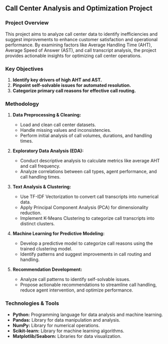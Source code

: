 ## **Call Center Analysis and Optimization Project**

### **Project Overview**

This project aims to analyze call center data to identify inefficiencies and suggest improvements to enhance customer satisfaction and operational performance. By examining factors like Average Handling Time (AHT), Average Speed of Answer (AST), and call transcript analysis, the project provides actionable insights for optimizing call center operations.

### **Key Objectives**

1. **Identify key drivers of high AHT and AST.**
2. **Pinpoint self-solvable issues for automated resolution.**
3. **Categorize primary call reasons for effective call routing.**

### **Methodology**

1. **Data Preprocessing & Cleaning:**
   - Load and clean call center datasets.
   - Handle missing values and inconsistencies.
   - Perform initial analysis of call volumes, durations, and handling times.

2. **Exploratory Data Analysis (EDA):**
   - Conduct descriptive analysis to calculate metrics like average AHT and call frequency.
   - Analyze correlations between call types, agent performance, and call handling times.

3. **Text Analysis & Clustering:**
   - Use TF-IDF Vectorization to convert call transcripts into numerical data.
   - Apply Principal Component Analysis (PCA) for dimensionality reduction.
   - Implement K-Means Clustering to categorize call transcripts into distinct clusters.

4. **Machine Learning for Predictive Modeling:**
   - Develop a predictive model to categorize call reasons using the trained clustering model.
   - Identify patterns and suggest improvements in call routing and handling.

5. **Recommendation Development:**
   - Analyze call patterns to identify self-solvable issues.
   - Propose actionable recommendations to streamline call handling, reduce agent intervention, and optimize performance.

### **Technologies & Tools**

- **Python:** Programming language for data analysis and machine learning.
- **Pandas:** Library for data manipulation and analysis.
- **NumPy:** Library for numerical operations.
- **Scikit-learn:** Library for machine learning algorithms.
- **Matplotlib/Seaborn:** Libraries for data visualization.
